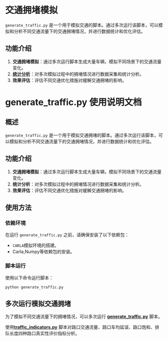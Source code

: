 # 交通拥堵模拟

`generate_traffic.py` 是一个用于模拟交通的脚本。通过多次运行该脚本，可以模拟和分析不同交通流量下的交通拥堵情况，并进行数据统计和优化评估。

## 功能介绍

1. **交通拥堵模拟**：通过多次运行脚本生成大量车辆，模拟不同场景下的交通流量变化。
2. **[统计分析](traffic_indicators.md)**：对多次模拟过程中的拥堵情况进行数据采集和统计分析。
3. **效果评估**：评估不同交通优化措施对缓解交通拥堵的影响。

# generate_traffic.py 使用说明文档

## 概述

`generate_traffic.py` 是一个用于模拟交通拥堵的脚本。通过多次运行该脚本，可以模拟和分析不同交通流量下的交通拥堵情况，并进行数据统计和优化评估。

## 功能介绍

1. **交通拥堵模拟**：通过多次运行脚本生成大量车辆，模拟不同场景下的交通流量变化。
2. **统计分析**：对多次模拟过程中的拥堵情况进行数据采集和统计分析。
3. **效果评估**：评估不同交通优化措施对缓解交通拥堵的影响。

## 使用方法

### 依赖环境

在运行 `generate_traffic.py` 之前，请确保安装了以下依赖包：

- `CARLA`模拟环境的搭建。
- Carla,Numpy等依赖包的安装。

### 脚本运行

使用以下命令运行脚本：

```
python generate_traffic.py
```

## 多次运行模拟交通拥堵

为了模拟不同交通流量下的拥堵情况，可以多次运行 [**generate_traffic.py**](https://github.com/OpenHUTB/doc/blob/master/src/examples/generate_traffic.py) 脚本。

使用[**traffic_indicators.py**](https://github.com/OpenHUTB/doc/blob/master/src/course/traffic_indicators.py) 脚本对路口交通流量、路口车均延误、路口饱和、排队长度四种路口真实性评价指标分析。